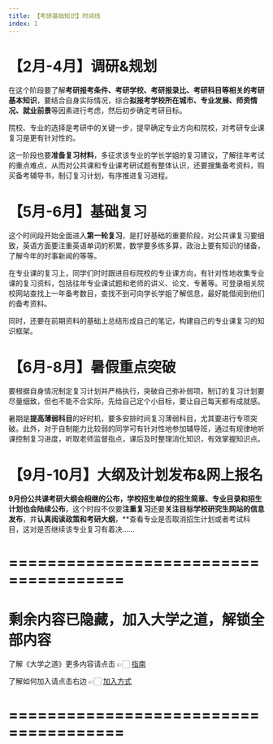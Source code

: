 ```yaml
---
title: 【考研基础知识】时间线
index: 1
---
```


# **【2月-4月】调研&规划**

在这个阶段要了解**考研报考条件、考研学校、考研报录比、考研科目等相关的考研基本知识**，要结合自身实际情况，综合**拟报考学校所在城市、专业发展、师资情况、就业前景**等因素进行考虑，然后初步确定考研目标。

院校、专业的选择是考研中的关键一步，提早确定专业方向和院校，对考研专业课复习是更有针对性的。

这一阶段也要**准备复习材料**，多征求该专业的学长学姐的复习建议，了解往年考试的重点难点，从而对公共课和专业课考研试题有整体认识，还要搜集备考资料，购买备考辅导书，制订复习计划，有序推进复习进程。

# **【5月-6月】基础复习**

这个时间段开始全面进入**第一轮复习**，是打好基础的重要阶段，对公共课复习要细致，英语方面要注重英语单词的积累，数学要多练多算，政治上要有知识的储备，了解今年的时事新闻的等等。

在专业课的复习上，同学们时时跟进目标院校的专业课方向，有针对性地收集专业课的复习资料，包括往年专业课试题和老师的讲义、论文、专著等。可登录相关院校网站查找上一年备考数目，查找不到可向学长学姐了解信息，最好能借阅到他们的备考资料。

同时，还要在前期资料的基础上总结形成自己的笔记，构建自己的专业课复习的知识框架。

# **【6月-8月】暑假重点突破**

要根据自身情况制定复习计划并严格执行，突破自己弥补弱项，制订的复习计划要尽量细致，但也不能不合实际，先给自己定个小目标，要让自己每天都有成就感。

暑期是**提高薄弱科目**的好时机，要多安排时间复习薄弱科目，尤其要进行专项突破。此外，对于自制能力比较弱的同学可有针对性地参加辅导班，通过有规律地听课控制复习进度，听取老师监督指点，课后及时整理消化知识，有效掌握知识点。

# **【9月-10月】大纲及计划发布&网上报名**

**9月份公共课考研大纲会相继的公布，学校招生单位的招生简章、专业目录和招生计划也会陆续公布**，这个时段不仅要**注重复习**还要**关注目标学校研究生网站的信息发布**，并**认真阅读政策和考研大纲**，**查看专业是否取消招生计划或者考试科目，这对是否继续该专业复习有着决……

# ======================================

# 剩余内容已隐藏，加入大学之道，解锁全部内容

了解《大学之道》更多内容请点击 👉🏻 [指南](/pay/daxuezhidao)

了解如何加入请点击右边 👉🏻 [加入方式](/pay/jiaru)

# ======================================